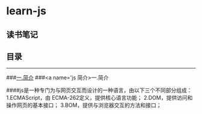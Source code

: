 # learn-js

读书笔记
----

## 目录
*************
###<a href='js 简介'>一.简介</a>
###<a name='js 简介>一.简介</a>

####js是一种专门为与网页交互而设计的一种语言，由以下三个不同部分组成：
1.ECMAScript，由 ECMA-262定义，提供核心语言功能；
2.DOM，提供访问和操作网页的基本接口；
3.BOM，提供与浏览器交互的方法和接口；    
